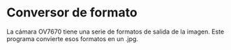 # Conversor de formato

La cámara OV7670 tiene una serie de formatos de salida de la imagen. Este
programa convierte esos formatos en un .jpg.

